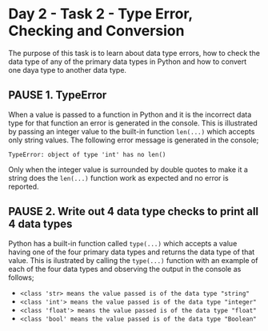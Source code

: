 # Day 2 - Task 2 - Type Error, Checking and Conversion

The purpose of this task is to learn about data type errors, how to check the data type of any of the primary data types in Python and how to convert one daya type to another data type.

## PAUSE 1. TypeError

When a value is passed to a function in Python and it is the incorrect data type for that function an error is generated in the console. This is illustrated by passing an integer value to the built-in function ```len(...)``` which accepts only string values. The following error message is generated in the console;

   ```TypeError: object of type 'int' has no len()```

Only when the integer value is surrounded by double quotes to make it a string does the ```len(...)``` function work as expected and no error is reported.

## PAUSE 2. Write out 4 data type checks to print all 4 data types

Python has a built-in function called ```type(...)``` which accepts a value having one of the four primary data types and returns the data type of that value. This is ilustrated by calling the ```type(...)``` function with an example of each of the four data types and observing the output in the console as follows;

-    ```<class 'str> means the value passed is of the data type "string"```
-    ```<class 'int'> means the value passed is of the data type "integer"```
-    ```<class 'float'> means the value passed is of the data type "float"```
-    ```<class 'bool' means the value passed is of the data type "Boolean"```

